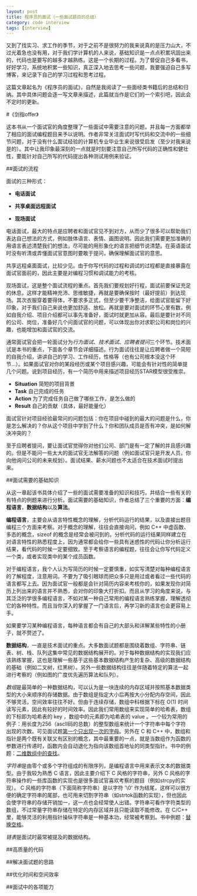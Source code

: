 ```yaml
---
layout: post
title: 程序员的面试（一些面试题目的总结）
category: code interview
tags: [interview]
---
```

又到了找实习、求工作的季节，对于之前不是很努力的我来说真的是压力山大，不过光着急也没有用，对于我们学计算机的人来说，基础知识是一点点积累巩固出来的，代码也是要写的越多才越熟练。这是一个长期的过程。为了督促自己多看书，好好学习，系统地积累一些知识，真正深入地去思考一些问题，我要强迫自己多写博客，来记录下自己的学习过程和思考过程。

这篇文章起名为《程序员的面试》，自然是我阅读了一些面经类书籍后的总结和归纳。其中具体问题会逐一写文章来描述，此篇就当作是它们的一个索引吧，因此会不定时的更新。

<!-- excerpt -->

#《剑指offer》

这本书从一个面试官的角度整理了一些面试中需要注意的问题，并且每一方面都举了相应的面试编程题目来予以说明。作者非常关注面试时写代码和交流中的一些细节问题，对于没有什么面试经验的计算机专业毕业生来说很受启发（至少对我来说是的）。其中让我印象最深刻的一点就是时刻要注意自己所写代码的正确性和健壮性，要能针对自己所写的代码提出各种测试用例来验证。

##面试的流程

面试的三种形式：

- **电话面试**

- **共享桌面远程面试**

- **现场面试**

电话面试，最大的特点是应聘者和面试官见不到对方，从而少了很多可以帮助我们表达自己想法的方式，例如肢体语言、表情、画图说明。因此我们需要更加准确的用语言表述清楚我们的想法，尽可能的用形象化的语言把细节说清楚。在英语面试时没有听清或弄懂面试官意图时要敢于提问，确保理解面试官的意思。

共享远程桌面面试，比较少见。由于你写代码的过程和调试的过程都是直接暴露在面试官面前的，因此主要是对编程习惯和调试能力的考核。

现场面试，这是整个面试流程的重点。首先我们要规划好行程，面试前要保证充足的休息，这样才能精神充沛、思维敏捷，再就是要确保按时（最好提前）到达现场。其次衣服穿着要得体，不要求多正式，但至少要干净整洁，给面试官能留下好印象，对于我们自己来说也更加舒适、放松。再就是要对面试的环节心里有数，例如自我介绍、项目介绍都可以事先准备好，面试时就更加从容。最后是要针对不同的公司、岗位，准备好几个问面试官的问题，可以体现出你对求职公司和岗位的兴趣，也能增加和面试官的交流。

通常面试官会把一轮面试分为*行为面试*、*技术面试*、*应聘者提问*三个环节。技术面试是本书的重点，下面各个章节会详细描述。行为面试往往是让应聘者做一个简短的自我介绍，讲讲自己的学习、工作经历，性格等（也有公司根本没这个环节...）。如果面试官对你的某段经历或某个项目感兴趣，可能会有针对性的简单提几个问题。说到项目经历，有一个简历中用来描述项目经历STAR模型很受推崇。

- **Situation** 简短的项目背景
- **Task** 自己完成的任务
- **Action** 为了完成任务自己做了哪些工作，是怎么做的
- **Result** 自己的贡献（具体，最好能量化）

面试官针对项目经验最常问的问题包括：你在项目中碰到的最大的问题是什么，你是怎么解决的？你从这个项目中学到了什么？你和团队成员是否有冲突，是如何解决冲突的？

至于应聘者提问，要让面试官觉得你对他们公司、部门是有一定了解的并且感兴趣的。但是不能问一些太大的面试官无法解答的问题（例如面试官只是开发人员，你向他询问公司的未来规划）。面试结果、薪水问题也不太适合在技术面试时提出来。

##面试需要的基础知识

从这一章起该书具体介绍了一些的面试需要准备的知识和技巧，并结合一些有关的有特点的例题来进行分析。面试需要的基础知识，作者总结了三个重要的方面：**编程语言**，**数据结构**以及**算法**。

**编程语言**，主要会从语言特性概念的理解，分析代码运行的结果，以及直接出题目编程三个方面来考察。对于概念的理解，往往会直接询问，例如 C++ 中虚函数、多态的概念，sizeof 的概念是经常会被问到的。分析代码的运行结果同样建立在对语言特性的熟悉程度上，因为通常都会给你一些具有迷惑性的代码让你分析运行结果，看代码的时候一定要细致。至于考察语言的编程题，往往会让你写代码定义一个类，或者实现类中的某个成员函数。

对于编程语言，我个人认为写简历的时候一定要慎重，如实写清楚对每种编程语言的了解程度，注意用词。不要为了吸引眼球而把众多只是用过或者看过一些代码的语言都写上去。因为面试官一般都是会针对简历内容来考核你的，如果发现你对简历上列出来的语言并不熟悉，会对你的印象大打折扣。而且从学习的角度来说，与其泛泛的学很多编程语言，不如对某一种自己常用的编程语言熟练掌握，理解透彻它的各种特性。而且当你深入的掌握了一门语言后，再学习新的语言也会更容易上手。

如果要学习某种编程语言，每种语言都会有自己的大部头和详解某些特性的小册子，就不赘述了。

**数据结构**，一直是技术面试的重点。大多数面试题都是围绕着数组、字符串、链表、树、栈、队列这集中常见的数据结构展开的。对于每种数据结构的实现我们应该熟练掌握，这也是理解一些基于这些基本数据结构产生的复杂、高级的数据结构的基础（例如二叉树，红黑树）。另外一些数据结构往往是伴随着特定的算法一起进行考察的（例如图的广度优先遍历算法和队列）。

*数组*是最简单的一种数据结构，可以认为是一块连续的内存区域并按照基本数据类型的大小来顺序的存储数据。由于数组是指定大小后再按大小分配内存空间，因此不够灵活，空间效率往往不好。但由于连续存储，数组中科根据下标在 O(1) 时间读写元素，因此有较好的时间效率。因此我们常用数组来实现简单的哈希表，数组的下标即为哈希表的 key ，数组中的元素即为哈希表的 value 。一个较为常用的例子：用长度为256（ascII码的总数）的整型数组来统计一个字符串中每个字符出现的次数。可见面试题[第一个只出现一次的字母]()。另外在 C 和 C++ 中，数组和指针是两个既有关联又有区别的概念，其中最重要的一点，就是当数组作为函数的参数进行传递时，函数内会自动退化为指向该数组首地址的同类型指针。书中的例题：[二维数组中的查找]()。

*字符串*是由零个或多个字符组成的有限序列，是编程语言中用来表示文本的数据类型。由于我较为熟悉 C 语言，因此主要介绍下 C 风格的字符串，另外 C 风格的字符串操作的一些库函数的实现也是很多面试官喜欢考察的题目（例如strcpy的实现）。 C 风格的字符串（下面简称字符串）是以字符 '\0' 作为结尾，这样可以很方便的确定字符串的尾部，也可用来切割字符串（如strtok函数的实现），但也因此会使字符串的存储开销加一，这一点也会经常使人出错。字符串可看作字符类型的数组，不过常量字符串存储在特定的内存区域并且只能读取不能修改。在 C/C++ 里，能够灵活的利用指针操纵字符串是一种基本功，经常被考察到。书中例题：[替换空格]()。

*链表*是面试时最常被提及的数据结构。

##高质量的代码



##解决面试题的思路

##优化时间和空间效率

##面试中的各项能力